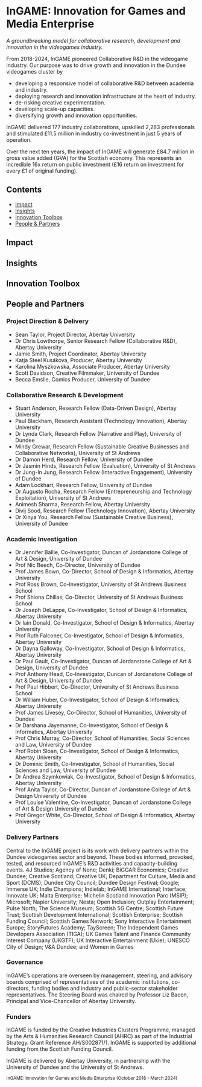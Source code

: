 # InGAME: Innovation for Games and Media Enterprise 

_A groundbreaking model for collaborative research, development and innovation in the videogames industry._

From 2018-2024, InGAME pioneered Collaborative R&D in the videogame industry. Our purpose was to drive growth and innovation in the Dundee videogames cluster by
* developing a responsive model of collaborative R&D between academia and industry.
* deploying research and innovation infrastructure at the heart of industry.
* de-risking creative experimentation.
* developing scale-up capacities.
* diversifying growth and innovation opportunities.

InGAME delivered 177 industry collaborations, upskilled 2,283 professionals and stimulated £11.5 million in industry co-investment in just 5 years of operation.

Over the next ten years, the impact of InGAME will generate	£84.7 million in gross value added (GVA) for the Scottish economy. This represents an incredible 16x return on  public investment (£16 return on investment for every £1 of original funding).

## Contents
* [Impact](#impact)
* [Insights](#insights)
* [Innovation Toolbox](#innovation-toolbox)
* [People & Partners](#people-and-partners)

## Impact

## Insights

## Innovation Toolbox

## People and Partners
### Project Direction & Delivery
* Sean Taylor, Project Director, Abertay University
* Dr Chris Lowthorpe, Senior Research Fellow (Collaborative R&D), Abertay University
* Jamie Smith, Project Coordinator, Abertay University
* Katja Steel Kusáková, Producer, Abertay University
* Karolina Myszkowska, Associate Producer, Abertay University
* Scott Davidson, Creative Filmmaker, University of Dundee
* Becca Emslie, Comics Producer, University of Dundee

### Collaborative Research & Development
* Stuart Anderson, Research Fellow (Data-Driven Design), Abertay University
* Paul Blackham, Research Assistant (Technology Innovation), Abertay University
* Dr Lynda Clark, Research Fellow (Narrative and Play), University of Dundee
* Mindy Grewar, Research Fellow (Sustainable Creative Businesses and Collaborative Networks), University of St Andrews
* Dr Damon Herd, Research Fellow, University of Dundee
* Dr Jasmin Hinds, Research Fellow (Evaluation), University of St Andrews
* Dr Jung-In Jung, Research Fellow (Interactive Engagement), University of Dundee
* Adam Lockhart, Research Fellow, University of Dundee
* Dr Augusto Rocha, Research Fellow (Entrepreneurship and Technology Exploitation), University of St Andrews
* Animesh Sharma, Research Fellow, Abertay University
* Divij Sood, Research Fellow (Technology Innovation), Abertay University
* Dr Xinya You, Research Fellow (Sustainable Creative Business), University of Dundee

### Academic Investigation
* Dr Jennifer Ballie, Co-Investigator, Duncan of Jordanstone College of Art & Design, University of Dundee
* Prof Nic Beech, Co-Director, University of Dundee
* Prof James Bown, Co-Director, School of Design & Informatics, Abertay University
* Prof Ross Brown, Co-Investigator, University of St Andrews Business School
* Prof Shiona Chillas, Co-Director, University of St Andrews Business School
* Dr Joseph DeLappe, Co-Investigator, School of Design & Informatics, Abertay University
* Dr Iain Donald, Co-Investigator, School of Design & Informatics, Abertay University
* Prof Ruth Falconer, Co-Investigator, School of Design & Informatics, Abertay University
* Dr Dayna Galloway, Co-Investigator, School of Design & Informatics, Abertay University
* Dr Paul Gault, Co-Investigator, Duncan of Jordanstone College of Art & Design, University of Dundee
* Prof Anthony Head, Co-Investigator, Duncan of Jordanstone College of Art & Design, University of Dundee
* Prof Paul Hibbert, Co-Director, University of St Andrews Business School
* Dr William Huber, Co-Investigator, School of Design & Informatics, Abertay University
* Prof James Livesey, Co-Director, School of Humanities, University of Dundee
* Dr Darshana Jayemanne, Co-Investigator, School of Design & Informatics, Abertay University
* Prof Chris Murray, Co-Director, School of Humanities, Social Sciences and Law, University of Dundee
* Prof Robin Sloan, Co-Investigator, School of Design & Informatics, Abertay University
* Dr Dominic Smith, Co-Investigator, School of Humanities, Social Sciences and Law, University of Dundee
* Dr Andrea Szymkowiak, Co-Investigator, School of Design & Informatics, Abertay University
* Prof Anita Taylor, Co-Director, Duncan of Jordanstone College of Art & Design University of Dundee
* Prof Louise Valentine, Co-Investigator, Duncan of Jordanstone College of Art & Design University of Dundee
* Prof Gregor White, Co-Director, School of Design & Informatics, Abertay University

### Delivery Partners
Central to the InGAME project is its work with delivery partners within the Dundee
videogames sector and beyond. These bodies informed, provoked, tested, and resourced
InGAME’s R&D activities and capacity-building events.
4J Studios; Agency of None; Denki; BiGGAR Economics; Creative Dundee; Creative Scotland; Creative UK; Department for Culture, Media and Sport (DCMS); Dundee City Council; Dundee Design Festival; Google; Immerse UK; Indie Champions; Indielab; InGAME International; Interface; Innovate UK; Malta Enterprise; Michelin Scotland Innovation Parc (MSIP); Microsoft; Napier University; Nesta; Open Inclusion; Outplay Entertainment; Pulse North; The Science Museum; Scottish 5G Centre; Scottish Future Trust; Scottish Development International; Scottish Enterprise; Scottish Funding Council; Scottish Games Network; Sony Interactive Entertainment Europe; StoryFutures Academy; TayScreen; The Independent Games Developers Association (TIGA); UK Games Talent and Finance Community Interest Company (UKGTF); UK Interactive Entertainment (Ukie); UNESCO City of Design; V&A Dundee; and Women in Games

### Governance
InGAME’s operations are overseen by management, steering, and advisory boards
comprised of representatives of the academic institutions, co-directors, funding bodies
and industry and public-sector stakeholder representatives. The Steering Board was chaired by Professor Liz Bacon, Principal and Vice-Chancellor of Abertay University.

### Funders
InGAME is funded by the Creative Industries Clusters Programme, managed by the Arts & Humanities Research Council (AHRC) as part
of the Industrial Strategy. Grant Reference AH/S002871/1. InGAME is supported by additional funding from the Scottish Funding Council.

InGAME is delivered by Abertay University, in partnership with the University of Dundee and the University of St Andrews.

<sup>InGAME: Innovation for Games and Media Enterprise (October 2018 - March 2024)</sup>




  


<!--
To do
- [ ] Complete first pass of each section
- [ ] Upload supporting materials
- [ ] Complete first pass of linkage

-->
